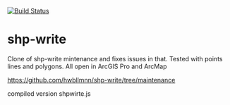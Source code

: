 [![Build Status](https://secure.travis-ci.org/mapbox/shp-write.svg?branch=master)](http://travis-ci.org/mapbox/shp-write)

# shp-write

Clone of shp-write mintenance and fixes issues in that. Tested with points lines and polygons. All open in ArcGIS Pro and ArcMap

https://github.com/hwbllmnn/shp-write/tree/maintenance

compiled version shpwirte.js